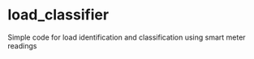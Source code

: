 # load_classifier
Simple code for load identification and classification using smart meter readings
